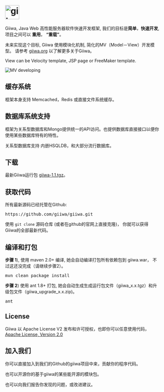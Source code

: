 <h1><img height='46' src="http://giiwa.org/images/giiwa.png" alt="giiwa"/></h1>
<p>Giiwa, Java Web 高性能服务器软件快速开发框架, 我们的目标是<strong>简单</strong>，<strong>快速开发</strong>, 项目之间可以 <strong>重用</strong>， <strong>“重载”</strong>。</p>
<p>未来实现这个目标, Giiwa 使用模块化机制, 简化的MV（Model－View）开发模型。 请参考 <a href="http://giiwa.org">giiwa.org</a> 以了解更多关于Giiwa。</p>
<p>View can be Velocity template, JSP page or FreeMaker template.</p>
<p><img src="http://giiwa.org/docs/images/mv.png" alt="MV developing"/></p>

<h2>缓存系统</h2>
<p>框架本身支持 Memcached，Redis 或直接文件系统缓存。</p>

<h2>数据库系统支持</h2>
<p>框架为关系型数据库和Mongo提供统一的API访问。也提供数据库直接接口以便你使用某些数据库特有的特性。</p>
<p>关系型数据库支持 内嵌HSQLDB，和大部分流行数据库。</p>

<h2>下载</h2>
<p>最新Giiwa运行包 <a href="http://giiwa.org/archive/giiwa-1.1.tgz">giiwa-1.1.tgz</a>。</p>

<h2>获取代码</h2>
<p>所有最新源码已经托管在Github:</p>
<pre>https://github.com/giiwa/giiwa.git</pre>
<p>使用 <code>git clone</code> 源码仓库 (或者在github的官网上直接克隆)， 你就可以获得Giiwa的全部最新代码。</p>

<h2>编译和打包</h2>
<p><strong>步骤 1</strong>), 使用 maven 2.0+ 编译, 她会自动编译打包所有依赖包到 giiwa.war， 不过这还没完成（请继续步骤2）。</p>
<pre>mvn clean package install</pre>
<p><strong>步骤 2</strong>) 使用 ant 1.8+ 打包, 她会自动生成生成运行包文件（giiwa_x.x.tgz）和升级包文件（giiwa_upgrade_x.x.zip)。<p>
<pre>ant</pre>

<h2>License</h2>
<p>Giiwa 以 Apache License V2 发布和许可授权，也即你可以任意使用代码， <a href="http://www.apache.org/licenses/LICENSE-2.0.html">Apache License, Version 2.0</a></p>

<h2>加入我们</h2>
<p>你可以直接加入到我们的Github的giiwa项目中来，贡献你的程序代码。</p>
<p>也可以开源你的基于giiwa的某些能开源的模块包。</p>
<p>也可以向我们报告你发现的问题，或改进建议。</p>
